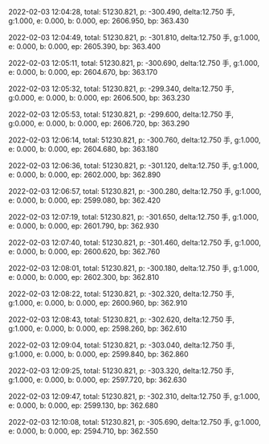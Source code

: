 2022-02-03 12:04:28, total: 51230.821, p: -300.490, delta:12.750 手, g:1.000, e: 0.000, b: 0.000, ep: 2606.950, bp: 363.430

2022-02-03 12:04:49, total: 51230.821, p: -301.810, delta:12.750 手, g:1.000, e: 0.000, b: 0.000, ep: 2605.390, bp: 363.400

2022-02-03 12:05:11, total: 51230.821, p: -300.690, delta:12.750 手, g:1.000, e: 0.000, b: 0.000, ep: 2604.670, bp: 363.170

2022-02-03 12:05:32, total: 51230.821, p: -299.340, delta:12.750 手, g:0.000, e: 0.000, b: 0.000, ep: 2606.500, bp: 363.230

2022-02-03 12:05:53, total: 51230.821, p: -299.600, delta:12.750 手, g:0.000, e: 0.000, b: 0.000, ep: 2606.720, bp: 363.290

2022-02-03 12:06:14, total: 51230.821, p: -300.760, delta:12.750 手, g:1.000, e: 0.000, b: 0.000, ep: 2604.680, bp: 363.180

2022-02-03 12:06:36, total: 51230.821, p: -301.120, delta:12.750 手, g:1.000, e: 0.000, b: 0.000, ep: 2602.000, bp: 362.890

2022-02-03 12:06:57, total: 51230.821, p: -300.280, delta:12.750 手, g:1.000, e: 0.000, b: 0.000, ep: 2599.080, bp: 362.420

2022-02-03 12:07:19, total: 51230.821, p: -301.650, delta:12.750 手, g:1.000, e: 0.000, b: 0.000, ep: 2601.790, bp: 362.930

2022-02-03 12:07:40, total: 51230.821, p: -301.460, delta:12.750 手, g:1.000, e: 0.000, b: 0.000, ep: 2600.620, bp: 362.760

2022-02-03 12:08:01, total: 51230.821, p: -300.180, delta:12.750 手, g:1.000, e: 0.000, b: 0.000, ep: 2602.300, bp: 362.810

2022-02-03 12:08:22, total: 51230.821, p: -302.320, delta:12.750 手, g:1.000, e: 0.000, b: 0.000, ep: 2600.960, bp: 362.910

2022-02-03 12:08:43, total: 51230.821, p: -302.620, delta:12.750 手, g:1.000, e: 0.000, b: 0.000, ep: 2598.260, bp: 362.610

2022-02-03 12:09:04, total: 51230.821, p: -303.040, delta:12.750 手, g:1.000, e: 0.000, b: 0.000, ep: 2599.840, bp: 362.860

2022-02-03 12:09:25, total: 51230.821, p: -303.320, delta:12.750 手, g:1.000, e: 0.000, b: 0.000, ep: 2597.720, bp: 362.630

2022-02-03 12:09:47, total: 51230.821, p: -302.310, delta:12.750 手, g:1.000, e: 0.000, b: 0.000, ep: 2599.130, bp: 362.680

2022-02-03 12:10:08, total: 51230.821, p: -305.690, delta:12.750 手, g:1.000, e: 0.000, b: 0.000, ep: 2594.710, bp: 362.550